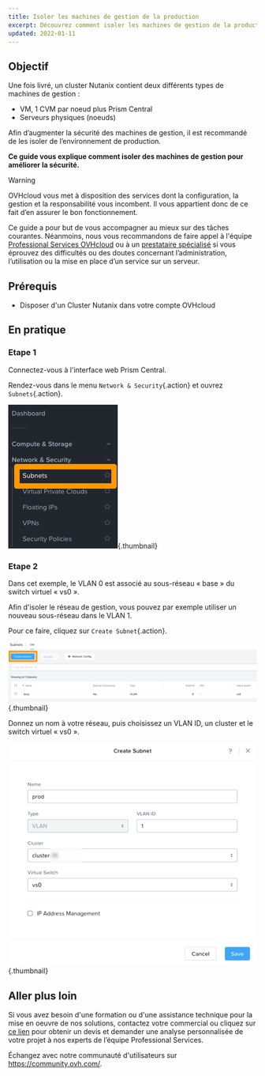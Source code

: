```yaml
---
title: Isoler les machines de gestion de la production
excerpt: Découvrez comment isoler les machines de gestion de la production
updated: 2022-01-11
---
```



## Objectif

Une fois livré, un cluster Nutanix contient deux différents types de machines de gestion :

- VM, 1 CVM par noeud plus Prism Central
- Serveurs physiques (noeuds)

Afin d’augmenter la sécurité des machines de gestion, il est recommandé de les isoler de l’environnement de production.

**Ce guide vous explique comment isoler des machines de gestion pour améliorer la sécurité.**

> [!warning]
> OVHcloud vous met à disposition des services dont la configuration, la gestion et la responsabilité vous incombent. Il vous appartient donc de ce fait d’en assurer le bon fonctionnement.
>
> Ce guide a pour but de vous accompagner au mieux sur des tâches courantes. Néanmoins, nous vous recommandons de faire appel à l'équipe [Professional Services OVHcloud](https://www.ovhcloud.com/fr-ca/professional-services/) ou à un [prestataire spécialisé](https://partner.ovhcloud.com/fr-ca/directory/) si vous éprouvez des difficultés ou des doutes concernant l’administration, l’utilisation ou la mise en place d’un service sur un serveur.
>

## Prérequis

- Disposer d'un Cluster Nutanix dans votre compte OVHcloud

## En pratique

### Etape 1

Connectez-vous à l'interface web Prism Central.

Rendez-vous dans le menu `Network & Security`{.action} et ouvrez `Subnets`{.action}.

![Prism Dasboard](images/prism1.png){.thumbnail}

### Etape 2

Dans cet exemple, le VLAN 0 est associé au sous-réseau « base » du switch virtuel « vs0 ».

Afin d'isoler le réseau de gestion, vous pouvez par exemple utiliser un nouveau sous-réseau dans le VLAN 1.

Pour ce faire, cliquez sur `Create Subnet`{.action}.

![Create Subnet](images/prism2.png){.thumbnail}

Donnez un nom à votre réseau, puis choisissez un VLAN ID, un cluster et le switch virtuel « vs0 ».

![Name Subnet](images/prism3.png){.thumbnail}

## Aller plus loin

Si vous avez besoin d'une formation ou d'une assistance technique pour la mise en oeuvre de nos solutions, contactez votre commercial ou cliquez sur [ce lien](https://www.ovhcloud.com/fr-ca/professional-services/) pour obtenir un devis et demander une analyse personnalisée de votre projet à nos experts de l’équipe Professional Services.

Échangez avec notre communauté d'utilisateurs sur <https://community.ovh.com/>.
